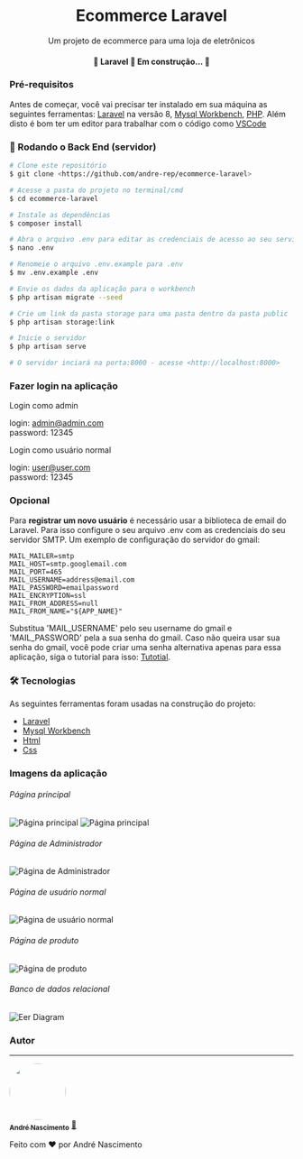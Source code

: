 <h1 align="center">Ecommerce Laravel</h1>
<p align="center">Um projeto de ecommerce para uma loja de eletrônicos</p>

<h4 align="center"> 
	🚧  Laravel 🚀 Em construção...  🚧
</h4>

### Pré-requisitos

Antes de começar, você vai precisar ter instalado em sua máquina as seguintes ferramentas:
[Laravel](https://laravel.com/) na versão 8, [Mysql Workbench](https://www.mysql.com/products/workbench/), [PHP](https://www.php.net/).
Além disto é bom ter um editor para trabalhar com o código como [VSCode](https://code.visualstudio.com/)

### 🎲 Rodando o Back End (servidor)

```bash
# Clone este repositório
$ git clone <https://github.com/andre-rep/ecommerce-laravel>

# Acesse a pasta do projeto no terminal/cmd
$ cd ecommerce-laravel

# Instale as dependências
$ composer install

# Abra o arquivo .env para editar as credenciais de acesso ao seu servidor workbench
$ nano .env

# Renomeie o arquivo .env.example para .env
$ mv .env.example .env

# Envie os dados da aplicação para o workbench
$ php artisan migrate --seed

# Crie um link da pasta storage para uma pasta dentro da pasta public
$ php artisan storage:link

# Inicie o servidor
$ php artisan serve

# O servidor inciará na porta:8000 - acesse <http://localhost:8000>
```

### Fazer login na aplicação
Login como admin

login: admin@admin.com\
password: 12345

Login como usuário normal

login: user@user.com\
password: 12345

### Opcional

Para **registrar um novo usuário** é necessário usar a biblioteca de email do Laravel. Para isso configure o seu arquivo .env com as credenciais do seu servidor SMTP. Um exemplo de configuração do servidor do gmail:
```
MAIL_MAILER=smtp
MAIL_HOST=smtp.googlemail.com
MAIL_PORT=465
MAIL_USERNAME=address@email.com
MAIL_PASSWORD=emailpassword
MAIL_ENCRYPTION=ssl
MAIL_FROM_ADDRESS=null
MAIL_FROM_NAME="${APP_NAME}"
```
Substitua 'MAIL_USERNAME' pelo seu username do gmail e 'MAIL_PASSWORD' pela a sua senha do gmail. Caso não queira usar sua senha do gmail, você pode criar uma senha alternativa apenas para essa aplicação, siga o tutorial para isso: [Tutotial](https://support.google.com/mail/answer/185833?hl=pt-br).

### 🛠 Tecnologias

As seguintes ferramentas foram usadas na construção do projeto:

- [Laravel](https://laravel.com/)
- [Mysql Workbench](https://www.mysql.com/products/workbench/)
- [Html](https://developer.mozilla.org/pt-BR/docs/Web/HTML)
- [Css](https://developer.mozilla.org/pt-BR/docs/Web/CSS)

### Imagens da aplicação

###### Página principal

![Página principal](https://raw.githubusercontent.com/andre-rep/laravel-ecommerce-project/master/public/andre-rep/main-page-1.png)
![Página principal](https://raw.githubusercontent.com/andre-rep/laravel-ecommerce-project/master/public/andre-rep/main-page-2.png)

###### Página de Administrador

![Página de Administrador](https://raw.githubusercontent.com/andre-rep/laravel-ecommerce-project/master/public/andre-rep/admin-panel.png)

###### Página de usuário normal

![Página de usuário normal](https://raw.githubusercontent.com/andre-rep/laravel-ecommerce-project/master/public/andre-rep/user-panel.png)

###### Página de produto

![Página de produto](https://raw.githubusercontent.com/andre-rep/laravel-ecommerce-project/master/public/andre-rep/product-page.png)

###### Banco de dados relacional

![Eer Diagram](https://raw.githubusercontent.com/andre-rep/laravel-ecommerce-project/master/public/andre-rep/eer-diagram.png)

### Autor
---

<a href="https://github.com/andre-rep">
 <img style="border-radius:50px;" src="https://avatars.githubusercontent.com/u/36203075?v=4" width="100px;" alt=""/>
 <br />
 <sub><b>André Nascimento</b></sub></a> <a href="https://github.com/andre-rep" title="Github">🚀</a>


Feito com ❤️ por André Nascimento